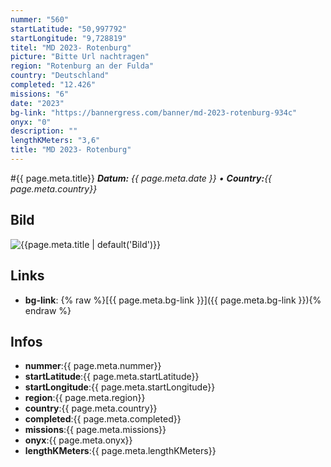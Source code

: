 ```yaml
---
nummer: "560"
startLatitude: "50,997792"
startLongitude: "9,728819"
titel: "MD 2023- Rotenburg"
picture: "Bitte Url nachtragen"
region: "Rotenburg an der Fulda"
country: "Deutschland"
completed: "12.426"
missions: "6"
date: "2023"
bg-link: "https://bannergress.com/banner/md-2023-rotenburg-934c"
onyx: "0"
description: ""
lengthKMeters: "3,6"
title: "MD 2023- Rotenburg"
---
```


#{{ page.meta.title}}
_**Datum:** {{ page.meta.date }} • **Country:**{{ page.meta.country}}_

## Bild
![{{page.meta.title | default('Bild')}}]({{page.meta.picture}})

## Links
- **bg-link**: {% raw %}[{{ page.meta.bg-link }}]({{ page.meta.bg-link }}){% endraw %}

## Infos
- **nummer**:{{ page.meta.nummer}}
- **startLatitude**:{{ page.meta.startLatitude}}
- **startLongitude**:{{ page.meta.startLongitude}}
- **region**:{{ page.meta.region}}
- **country**:{{ page.meta.country}}
- **completed**:{{ page.meta.completed}}
- **missions**:{{ page.meta.missions}}
- **onyx**:{{ page.meta.onyx}}
- **lengthKMeters**:{{ page.meta.lengthKMeters}}

